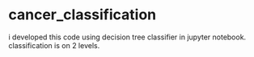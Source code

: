 # cancer_classification
i developed this code using decision tree classifier in jupyter notebook. classification is on 2 levels. 
